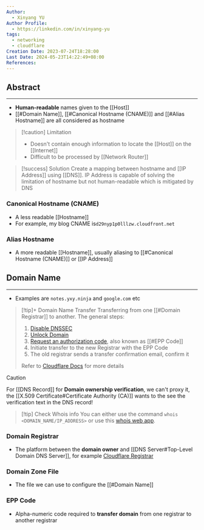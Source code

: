 ```yaml
---
Author:
  - Xinyang YU
Author Profile:
  - https://linkedin.com/in/xinyang-yu
tags:
  - networking
  - cloudflare
Creation Date: 2023-07-24T18:28:00
Last Date: 2024-05-23T14:22:49+08:00
References: 
---
```

## Abstract
---
- **Human-readable** names given to the [[Host]]
- [[#Domain Name]], [[#Canonical Hostname (CNAME)]] and [[#Alias Hostname]] are all considered as hostname

>[!caution] Limitation
>- Doesn't contain enough information to locate the [[Host]] on the [[Internet]]
>- Difficult to be processed by [[Network Router]]


>[!success] Solution
>Create a mapping between hostname and [[IP Address]] using [[DNS]]. IP Address is capable of solving the limitation of hostname but not human-readable which is mitigated by DNS


### Canonical Hostname (CNAME)
- A less readable [[Hostname]]
- For example, my blog CNAME is``d29nyp1p0lllzw.cloudfront.net``

### Alias Hostname
- A more readable [[Hostname]], usually aliasing to [[#Canonical Hostname (CNAME)]] or [[IP Address]]


## Domain Name
---
- Examples are `notes.yxy.ninja` and  `google.com` etc

>[!tip]+ Domain Name Transfer
>Transferring from one [[#Domain Registrar]] to another. The general steps:
>	1. [Disable DNSSEC](https://developers.cloudflare.com/registrar/get-started/transfer-domain-to-cloudflare/#disable-dnssec)
>	2. [Unlock Domain](https://developers.cloudflare.com/registrar/get-started/transfer-domain-to-cloudflare/#2-unlock-the-domain)
>	3. [Request an authorization code](https://developers.cloudflare.com/registrar/get-started/transfer-domain-to-cloudflare/#4-request-an-authorization-code), also known as [[#EPP Code]]
>	4. Initiate transfer to the new Registrar with the EPP Code
>	5. The old registrar sends a transfer confirmation email, confirm it
>	   
>Refer to [Cloudflare Docs](https://developers.cloudflare.com/registrar/get-started/transfer-domain-to-cloudflare/#disable-dnssec) for more details

>[!caution]
> For [[DNS Record]] for **Domain ownership verification**, we can't proxy it, the [[X.509 Certificate#Certificate Authority (CA)]] wants to the see the verification text in the DNS record!

>[!tip] Check Whois info
> You can either use the command `whois <DOMAIN_NAME/IP_ADDRESS>` or use this [whois web app](https://html.zone/whois).

### Domain Registrar
- The platform between the **domain owner** and [[DNS Server#Top-Level Domain DNS Server]], for example [Cloudflare Registrar](https://developers.cloudflare.com/registrar/)

### Domain Zone File
- The file we can use to configure the [[#Domain Name]]

### EPP Code
- Alpha-numeric code required to **transfer domain** from one registrar to another registrar


